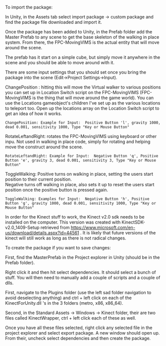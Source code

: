 To import the package:

 In Unity, in the Assets tab select import package -> custom package and find the package file downloaded and import it.

 Once the package has been added to Unity, in the Prefab folder add the Master Prefab to any scene to get the base skeleton 
 of the walking in place system.  From there, the FPC-MovingVIMS is the actual entity that will move around the scene. 
 
 The prefab has it start on a simple cube, but simply move it anywhere in the scene and you should be able to move around with
 it.

 There are some input settings that you should set once you bring the package into the scene (Edit->Project Settings->Input).
 
 ChangePosition : hitting this will move the Virtual walker to various positions you can set up in Location Switch script 
    on the FPC-MovingVIMS (FPC-MovingVIMS is the thing that will move around the game world). You can use the Locations 
    gameobject's children I've set up as the various locations to teleport too.  Open up the locations array on the
    Location Switch script to get an idea of how it works.
    
    ChangePosition: Example for Input:  Positive Button 'l', gravity 1000, dead 0.001, sensitivity 1000, Type "Key or Mouse Button"
 
 RotateLeftandRight: rotates the FPC-MovingVIMS using keyboard or other inpu.  Not used in walking in place code, simply
    for rotating and helping move the construct around the scene.
    
    RotateLeftandRight: Example for Input:  Negative Button 'q', Positive Button 'e', gravity 3, dead 0.001, sensitivity 3, Type "Key or Mouse Button"
 
 ToggleWalking:  Positive turns on walking in place, setting the users start position to their current position.  
    Negative turns off walking in place, also sets it up to reset the users start position once the positive button
    is pressed again.
    
    ToggleWalking: Examples for Input:  Negative Button 'h', Positive Button 'g', gravity 1000, dead 0.001, sensitivity 1000, Type "Key or Mouse Button"


In order for the Kinect stuff to work, the Kinect v2.0 sdk needs to be installed on the computer.  This version was created
    with KinectSDK-v2.0_1409-Setup retrieved from https://www.microsoft.com/en-us/download/details.aspx?id=44561 .  It is likely 
    that future versions of the kinect will still work as long as there is not radical changes.


To create the package if you want to save changes:

 First, find the MasterPrefab in the Project explorer in Unity (should be in the Prefab folder).  

 Right click it and then hit select dependencies.  It should select a bunch of stuff.  You will
 then need to manually add a couple of scripts and a couple of dlls.  

 First, navigate to the Plugins folder (use the left sad folder navigation to avoid deselecting
 anything) and ctrl + left click on each of the KinectForUnity.dll 's in the 3 folders (metro, x86, x86_64).

 Second, in the Standard Assets -> Windows -> Kinect folder, their are two files called KinectWrapper, ctrl + left
 click each of these as well.

 Once you have all these files selected, right click any selected file in the project explorer and select export package.
 A new window should open up.  From their, uncheck select dependencies and then create the package.  